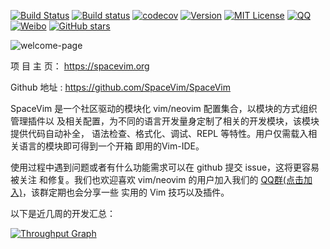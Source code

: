 
[![Build Status](https://travis-ci.org/SpaceVim/SpaceVim.svg?branch=dev)](https://travis-ci.org/SpaceVim/SpaceVim)
[![Build status](https://ci.appveyor.com/api/projects/status/eh3t5oph70abp665/branch/dev?svg=true)](https://ci.appveyor.com/project/wsdjeg/spacevim/branch/dev)
[![codecov](https://codecov.io/gh/SpaceVim/SpaceVim/branch/dev/graph/badge.svg)](https://codecov.io/gh/SpaceVim/SpaceVim/branch/dev)
[![Version](https://img.shields.io/badge/version-0.7.0--dev-FF00CC.svg)](https://github.com/SpaceVim/SpaceVim/releases)
[![MIT License](https://img.shields.io/badge/license-MIT-blue.svg)](https://github.com/SpaceVim/SpaceVim/blob/dev/LICENSE)
[![QQ](https://img.shields.io/badge/QQ群-121056965-blue.svg)](https://jq.qq.com/?_wv=1027&k=43DB6SG)
[![Weibo](https://img.shields.io/badge/Weibo-%40SpaceVim-orange.svg)](https://weibo.com/SpaceVim)
[![GitHub stars](https://img.shields.io/github/stars/SpaceVim/SpaceVim.svg?style=social&label=Star)](https://github.com/SpaceVim/SpaceVim)

![welcome-page](https://user-images.githubusercontent.com/13142418/33793078-3446cb6e-dc76-11e7-9998-376a355557a4.png)

项 目 主 页： <https://spacevim.org>

Github 地址 : <https://github.com/SpaceVim/SpaceVim>

SpaceVim 是一个社区驱动的模块化 vim/neovim 配置集合，以模块的方式组织管理插件以
及相关配置，为不同的语言开发量身定制了相关的开发模块，该模块提供代码自动补全，
语法检查、格式化、调试、REPL 等特性。用户仅需载入相关语言的模块即可得到一个开箱
即用的Vim-IDE。

使用过程中遇到问题或者有什么功能需求可以在 github 提交 issue，这将更容易被关注
和修复。我们也欢迎喜欢 vim/neovim 的用户加入我们的
[QQ群(点击加入)](https://jq.qq.com/?_wv=1027&k=43zWPlT)，该群定期也会分享一些
实用的 Vim 技巧以及插件。

以下是近几周的开发汇总：

[![Throughput Graph](https://graphs.waffle.io/SpaceVim/SpaceVim/throughput.svg)](https://github.com/SpaceVim/SpaceVim/pulse)

